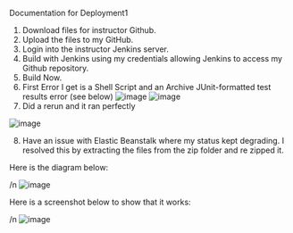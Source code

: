 Documentation for Deployment1
1. Download files for instructor Github.
2. Upload the files to my GitHub.
3. Login into the instructor Jenkins server.
4. Build with Jenkins using my credentials allowing Jenkins to access my Github repository.
5. Build Now.
6. First Error I get is a Shell Script and an Archive JUnit-formatted test results error (see below)
![image](https://github.com/auzhangLABS/C4_deployment1/assets/138344000/9412401d-e892-42aa-985a-f2d82750e26c)
![image](https://github.com/auzhangLABS/C4_deployment1/assets/138344000/859f13da-7af4-4174-bc43-af24fa87b759)
7. Did a rerun and it ran perfectly

![image](https://github.com/auzhangLABS/C4_deployment1/assets/138344000/95f97ed4-935f-4750-beeb-029fc572ade3)

8. Have an issue with Elastic Beanstalk where my status kept degrading. I resolved this by extracting the files from the zip folder and re zipped it.

   
Here is the diagram below:

/n
![image](https://github.com/auzhangLABS/C4_deployment1/assets/138344000/4d47aa50-0a28-441b-830c-97992deeeb02)


Here is a screenshot below to show that it works:

/n
![image](https://github.com/auzhangLABS/C4_deployment1/assets/138344000/c7e978fe-8644-45e3-84d6-e94e0f9976e6)
